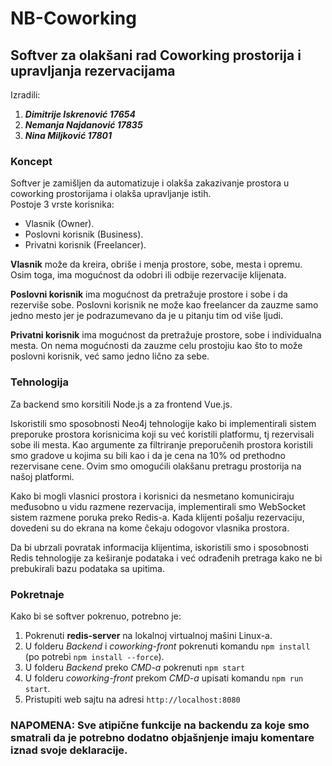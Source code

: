 # NB-Coworking
## Softver za olakšani rad Coworking prostorija i upravljanja rezervacijama
Izradili:
1. ***Dimitrije Iskrenović 17654***
2. ***Nemanja Najdanović 17835***
3. ***Nina Miljković 17801***

### Koncept

Softver je zamišljen da automatizuje i olakša zakazivanje prostora u coworking prostorijama i olakša upravljanje istih.  
Postoje 3 vrste korisnika:
* Vlasnik (Owner).
* Poslovni korisnik (Business).
* Privatni korisnik (Freelancer). 

**Vlasnik** može da kreira, obriše i menja prostore, sobe, mesta i opremu. Osim toga, ima mogućnost da odobri ili odbije rezervacije klijenata.

**Poslovni korisnik** ima mogućnost da pretražuje prostore i sobe i da rezerviše sobe. Poslovni korisnik ne može kao freelancer da zauzme samo jedno mesto jer je podrazumevano da je u pitanju tim od više ljudi.

**Privatni korisnik** ima mogućnost da pretražuje prostore, sobe i individualna mesta. On nema mogućnosti da zauzme celu prostojiu kao što to može poslovni korisnik, već samo jedno lično za sebe. 

### Tehnologija

Za backend smo korsitili Node.js a za frontend Vue.js.

Iskoristili smo sposobnosti Neo4j tehnologije kako bi implementirali sistem preporuke prostora korisnicima koji su već koristili platformu, tj rezervisali sobe ili mesta. Kao argumente za filtriranje preporučenih prostora koristili smo gradove u kojima su bili kao i da je cena na 10% od prethodno rezervisane cene. Ovim smo omogućili olakšanu pretragu prostorija na našoj platformi.

Kako bi mogli vlasnici prostora i korisnici da nesmetano komuniciraju međusobno u vidu razmene rezervacija, implementirali smo WebSocket sistem razmene poruka preko Redis-a. Kada klijenti pošalju rezervaciju, dovedeni su do ekrana na kome čekaju odogovor vlasnika prostora. 

Da bi ubrzali povratak informacija klijentima, iskoristili smo i sposobnosti Redis tehnologije za keširanje podataka i već odrađenih pretraga kako ne bi prebukirali bazu podataka sa upitima. 

### Pokretnaje
Kako bi se softver pokrenuo, potrebno je:
1. Pokrenuti **redis-server** na lokalnoj virtualnoj mašini Linux-a.
2. U folderu *Backend* i *coworking-front* pokrenuti komandu `npm install` (po potrebi `npm install --force`).
3. U folderu *Backend* preko *CMD-a* pokrenuti `npm start` 
4. U folderu *coworking-front* prekom *CMD-a* upisati komandu `npm run start`. 
5. Pristupiti web sajtu na adresi `http://localhost:8080`

### NAPOMENA: Sve atipične funkcije na backendu za koje smo smatrali da je potrebno dodatno objašnjenje imaju komentare iznad svoje deklaracije. 

